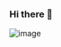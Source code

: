 ### Hi there 👋

![image](https://user-images.githubusercontent.com/34862912/157111433-e9593392-4406-4f4f-9b29-467c6981c1f4.png)

<!--
**sgamb/sgamb** is a ✨ _special_ ✨ repository because its `README.md` (this file) appears on your GitHub profile.

Here are some ideas to get you started:

- 🔭 I’m currently working on ...
- 🌱 I’m currently learning ...
- 👯 I’m looking to collaborate on ...
- 🤔 I’m looking for help with ...
- 💬 Ask me about ...
- 📫 How to reach me: ...
- 😄 Pronouns: ...
- ⚡ Fun fact: ...
-->
